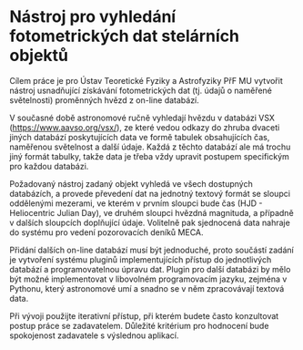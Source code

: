 # Nástroj pro vyhledání fotometrických dat stelárních objektů

Cílem práce je pro Ústav Teoretické Fyziky a Astrofyziky PřF MU vytvořit nástroj usnadňující získávání fotometrických dat (tj. údajů o naměřené světelnosti) proměnných hvězd z on-line databází.

V současné době astronomové ručně vyhledají hvězdu v databázi VSX (https://www.aavso.org/vsx/), ze které vedou odkazy do zhruba dvaceti jiných databází poskytujících data ve formě tabulek obsahujících čas, naměřenou světelnost a další údaje. Každá z těchto databází ale má trochu jiný formát tabulky, takže data je třeba vždy upravit postupem specifickým pro každou databázi.

Požadovaný nástroj zadaný objekt vyhledá ve všech dostupných databázích, a provede převedení dat na jednotný textový formát se sloupci oddělenými mezerami, ve kterém v prvním sloupci bude čas (HJD - Heliocentric Julian Day), ve druhém sloupci hvězdná magnituda, a případně v dalších sloupcích doplňující údaje. Volitelně pak sjednocená data nahraje do systému pro vedení pozorovacích deníků MECA.

Přidání dalších on-line databází musí být jednoduché, proto součástí zadání je vytvoření systému pluginů implementujících přístup do jednotlivých databází a programovatelnou úpravu dat. Plugin pro další databázi by mělo být možné implementovat v libovolném programovacím jazyku, zejména v Pythonu, který astronomové umí a snadno se v něm zpracovávají textová data.

Při vývoji použijte iterativní přístup, při kterém budete často konzultovat postup práce se zadavatelem. Důležité kritérium pro hodnocení bude spokojenost zadavatele s výslednou aplikací.

